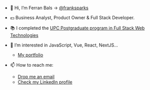- 👋 Hi, I’m Ferran Bals -> <a href="https://github.com/franksparks" target="_blank">[@franksparks](https://github.com/franksparks)</a>

- 💵 Business Analyst, Product Owner & Full Stack Developer.

- 📚 I completed the <a href="https://www.talent.upc.edu/cat/estudis/formacio/curs/304800/postgrau-full-stack-web-technologies/" target="_blank">UPC Postgraduate program in Full Stack Web Technologies</a>

- 👀 I’m interested in JavaScript, Vue, React, NextJS...
  - <a href="https://ferranbals.vercel.app/" target="_blank">My portfolio</a>

- 📫 How to reach me:
  - <a href="mailto:ferranbals@gmail.com" target="_blank">Drop me an email</a>
  - <a href="https://www.linkedin.com/in/fbals/" target="_blank">Check my LinkedIn profile</a>
